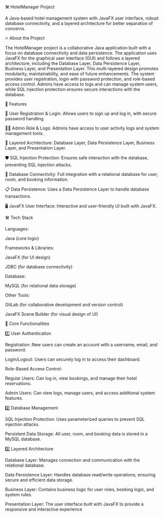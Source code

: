 🛠️ HotelManager Project

A Java-based hotel management system with JavaFX user interface, robust database connectivity, and a layered architecture for better separation of concerns.

🔥 About the Project

The HotelManager project is a collaborative Java application built with a focus on database connectivity and data persistence. The application uses JavaFX for the graphical user interface (GUI) and follows a layered architecture, including the Database Layer, Data Persistence Layer, Business Layer, and Presentation Layer. This multi-layered design promotes modularity, maintainability, and ease of future enhancements.
The system provides user registration, login with password protection, and role-based access control. Admins have access to logs and can manage system users, while SQL injection protection ensures secure interactions with the database.

🎉 Features

🔐 User Registration & Login: Allows users to sign up and log in, with secure password handling.

🧑‍💼 Admin Role & Logs: Admins have access to user activity logs and system management tools.

🧱 Layered Architecture: Database Layer, Data Persistence Layer, Business Layer, and Presentation Layer.

🛡️ SQL Injection Protection: Ensures safe interaction with the database, preventing SQL injection attacks.

📡 Database Connectivity: Full integration with a relational database for user, room, and booking information.

📋 Data Persistence: Uses a Data Persistence Layer to handle database transactions.

🖥️ JavaFX User Interface: Interactive and user-friendly UI built with JavaFX.

🛠️ Tech Stack

Languages:

Java (core logic)

Frameworks & Libraries:

JavaFX (for UI design)

JDBC (for database connectivity)

Database:

MySQL (for relational data storage)

Other Tools:

GitLab (for collaborative development and version control)

JavaFX Scene Builder (for visual design of UI)

📡 Core Functionalities

1️⃣ User Authentication

Registration: New users can create an account with a username, email, and password.

Login/Logout: Users can securely log in to access their dashboard.

Role-Based Access Control:

Regular Users: Can log in, view bookings, and manage their hotel reservations.

Admin Users: Can view logs, manage users, and access additional system features.

2️⃣ Database Management

SQL Injection Protection: Uses parameterized queries to prevent SQL injection attacks.

Persistent Data Storage: All user, room, and booking data is stored in a MySQL database.

3️⃣ Layered Architecture

Database Layer: Manages connection and communication with the relational database.

Data Persistence Layer: Handles database read/write operations, ensuring secure and efficient data storage.

Business Layer: Contains business logic for user roles, booking logic, and system rules.

Presentation Layer: The user interface built with JavaFX to provide a responsive and interactive experience
